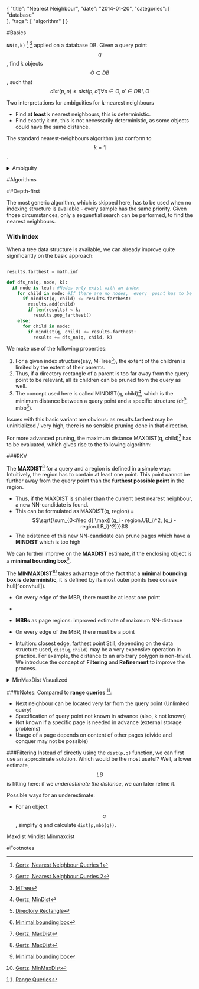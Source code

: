 {
  "title": "Nearest Neighbour",
  "date": "2014-01-20",
  "categories": [
"database"    
  ],
  "tags": [
    "algorithm"
  ]
}

#Basics

``NN(q,k)`` [^Script1] [^Script2] applied on a database DB.
Given a query point $$q$$, find k objects $$O \in DB$$, such that $$dist(p,o) \leq dist(p,o') \forall o \in O, o' \in
DB \setminus O$$

Two interpretations for ambiguities for **k**-nearest neighbours
- Find **at least** k nearest neighbours, this is deterministic.
- Find exactly k-nn, this is not necessarily deterministic, as some objects could have the same distance.

The standard nearest-neighbours algorithm just conform to $$k = 1$$.
<details><summary>Ambiguity</summary><img src="{{urls.media}}/gertz/rdb/nn_1.png"></details>

#Algorithms

##Depth-first

The most generic algorithm, which is skipped here, has to be used when no indexing structure is
available - every sample has the same priority.
Given those circumstances, only a sequential search can be performed, to find the nearest
neighbours.

### **With Index**

When a tree data structure is available, we can already improve quite significantly on the basic
approach: 

~~~python

results.farthest = math.inf

def dfs_nn(q, node, k):
  if node is leaf: #Nodes only exist with an index
    for child in node: #If there are no nodes, _every_ point has to be checked.
      if mindist(q, child) <= results.farthest:
        results.add(child)
        if len(results) < k:
          results.pop_farthest()
    else:
      for child in node:
        if mindist(q, child) <= results.farthest:
          results += dfs_nn(q, child, k)
~~~

We make use of the following properties:

1. For a given index structure(say, M-Tree[^mtree]), the extent of the children is limited by the
   extent of their parents.
2. Thus, if a directory rectangle of a parent is too far away from the query point to be relevant,
   all its children can be pruned from the query as well.
3. The concept used here is called MINDIST(q, child)[^mindist], which is the minimum distance between a query
   point and a specific structure (dr[^dr], mbb[^mbb]).

Issues with this basic variant are obvious: as results.farthest may be uninitialized / very high, 
there is no sensible pruning done in that direction.

For more advanced pruning, the maximum distance MAXDIST(q, child)[^maxdist] has to be evaluated,
which gives rise to the following algorithm:

###RKV

The **MAXDIST**[^maxdist] for a query and a region is defined in a simple way: Intuitively, the
region has to contain at least one point. This point cannot be further away from the query point
than the **furthest possible point** in the region. 

- Thus, if the MAXDIST is smaller than the current best nearest neighbour, a new NN-candidate is found.
- This can be formulated as MAXDIST(q, region) = $$\sqrt{\sum_{0<i\leq d} \max{[(q_i - region.UB_i)^2, (q_i - region.LB_i)^2]}}$$
- The existence of this new NN-candidate can prune pages which have a **MINDIST** which is too high

We can further improve on the **MAXDIST** estimate, if the enclosing object is a **minimal bounding
box**[^mbb].

The **MINMAXDIST**[^minmaxdist] takes advantage of the fact that a **minimal bounding box is
deterministic**, it is defined by its most outer points (see convex hull[^convhull]).

- On every edge of the MBR, there must be at least one point
-

- **MBRs** as page regions: improved estimate of maixmum NN-distance
- On every edge of the MBR, there must be a point
- Intuition: closest edge, farthest point
Still, depending on the data structure used, ``dist(q,child)`` may be a very expensive operation in practice.
For example, the distance to an arbitrary polygon is non-trivial.
We introduce the concept of **Filtering** and **Refinement** to improve the process.

<details><summary>MinMaxDist Visualized</summary><img src="{{urls.media}}/gertz/rdb/minmaxdist.png"></details>

####Notes:
Compared to **range queries** [^range]:

- Next neighbour can be located very far from the query point (Unlimited query)
- Specification of query point not known in advance (also, k not known)
- Not known if a specific page is needed in advance (external storage problems)
- Usage of a page depends on content of other pages (divide and conquer may not be possible)

###Filtering
Instead of directly using the ``dist(p,q)`` function, we can first use an approximate solution. Which would be the most
useful? Well, a lower estimate, $$LB$$ is fitting here: if we *underestimate the distance*, we can later refine it.



Possible ways for an underestimate:

- For an object $$q$$, simplify q and calculate ``dist(p,mbb(q))``.


Maxdist
Mindist
Minmaxdist




#Footnotes

[^Script1]: [Gertz, Nearest Neighbour Queries 1]({{urls.media}}/gertz/rdb/05-queryp-3.pdf)
[^Script2]: [Gertz, Nearest Neighbour Queries 2]({{urls.media}}/gertz/rdb/05-queryp-4.pdf)
[^range]: [Range Queries](posts/gertz/rangequeries)
[^maxdist]: [Gertz, MaxDist]({{urls.media}}/gertz/rdb/05-queryp-3.pdf#page=5)
[^mindist]: [Gertz, MinDist]({{urls.media}}/gertz/rdb/05-queryp-3.pdf#page=4)
[^minmaxdist]: [Gertz, MinMaxDist]({{urls.media}}/gertz/rdb/05-queryp-3.pdf#page=6)
[^dr]: [Directory Rectangle](Footnotelink)
[^mbb]: [Minimal bounding box](Footnotelink)
[^mtree]: [MTree](/posts/gertz/rdb/mtree)

